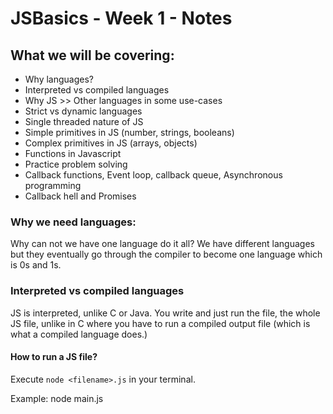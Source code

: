 # JSBasics - Week 1 - Notes

## What we will be covering:
- Why languages?
- Interpreted vs compiled languages
- Why JS >> Other languages in some use-cases
- Strict vs dynamic languages
- Single threaded nature of JS
- Simple primitives in JS (number, strings, booleans)
- Complex primitives in JS (arrays, objects)
- Functions in Javascript
- Practice problem solving
- Callback functions, Event loop, callback queue, Asynchronous programming
- Callback hell and Promises

### Why we need languages:
Why can not we have one language do it all?
We have different languages but they eventually go through the compiler to become one language which is 0s and 1s.

### Interpreted vs compiled languages
JS is interpreted, unlike C or Java.
You write and just run the file, the whole JS file, unlike in C where you have to run a compiled output file (which is what a compiled language does.)

#### How to run a JS file?
Execute `node <filename>.js` in your terminal.

Example: node main.js